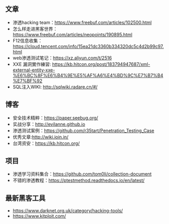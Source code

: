 ## 文章
- 渗透hacking team：https://www.freebuf.com/articles/102500.html
- 怎么样走进黑客世界：https://www.freebuf.com/articles/neopoints/190895.html
- F12信息收集：https://cloud.tencent.com/info/15ea21dc3360b334320dc5c4d2b99c97.html
- web渗透测试笔记：https://xz.aliyun.com/t/2516
- XXE 漏洞實作練習: https://kb.hitcon.org/post/183794947687/xml-external-entity-xxe-%E6%BC%8F%E6%B4%9E%E5%AF%A6%E4%BD%9C%E7%B7%B4%E7%BF%92
- SQL注入WIKI: http://sqlwiki.radare.cn/#/

## 博客
- 安全技术精粹：https://paper.seebug.org/
- 实战分享：http://evilanne.github.io
- 渗透测试案例：https://github.com/r35tart/Penetration_Testing_Case
- 优秀文章:http://wiki.ioin.in/
- 台湾资安：https://kb.hitcon.org/

## 项目
- 渗透学习资料集合：https://github.com/tom0li/collection-document
- 不错的渗透教程：https://ptestmethod.readthedocs.io/en/latest/

## 最新黑客工具
- https://www.darknet.org.uk/category/hacking-tools/
- https://www.kitploit.com/
